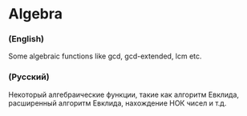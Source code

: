 # Algebra
### (English)
Some algebraic functions like gcd, gcd-extended, lcm etc.
### (Русский)
Некоторый алгебраические функции, такие как алгоритм Евклида, расширенный алгоритм Евклида, нахождение НОК чисел и т.д. 

